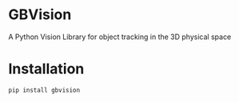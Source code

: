 # GBVision
A Python Vision Library for object tracking in the 3D physical space

# Installation

`pip install gbvision`